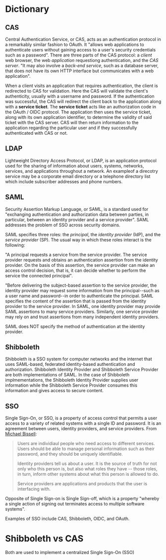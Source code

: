 # Dictionary
## CAS
Central Authentication Service, or CAS, acts as an authentication protocol in a remarkably similar fashion to OAuth. It "allows web applications to authenticate users without gaining access to a user's security credentials such as a password". There are three parts of the CAS protocol: a _client_ web browser, the web _application_ requestiong authentication, and the _CAS server_. "It may also involve a _back-end service_, such as a database server, that does not have its own HTTP interface but communicates with a web application".
>
When a client visits an application that requires authentication, the client is redirected to CAS for validation. Here the CAS will validate the client's authenticity, usually with a username and password. If the authentication was successful, the CAS will redirect the client back to the application along with a **service ticket**. The **service ticket** acts like an authorization code in the OAuth / OIDC protocol. The application then uses the service ticket, along with its own application identifier, to determine the validity of said ticket with the CAS server. CAS will then return information to the application regarding the particular user and if they successfully authenticated with CAS or not.
>
## LDAP
Lightweight Directory Access Protocol, or LDAP, is an application protocol used for the sharing of information about users, systems, networks, services, and applications throughout a network. An exampleof a direcotry service may be a corporate email directory or a telephone directory list which include subscriber addresses and phone numbers.
>
## SAML
Security Assertion Markup Language, or SAML, is a standard used for "exchanging authentication and authorization data between parties, in particular, between an identity provider and a service provider". SAML addresses the problem of SSO across security domains.
>
SAML specifies three roles: the _principal_, the _identity provider_ (IdP), and the _service provider_ (SP). The usual way in which these roles interact is the following:
>
"A principal requests a service from the service provider. The service provider requests and obtains an authentication assertion from the identity provider. On the basis of this assertion, the service provider can make an access control decision, that is, it can decide whether to perform the service the connected principal".
>
"Before delivering the subject-based assertion to the service provider, the identity provider may request some information from the principal--such as a user name and password--in order to authenticate the principal. SAML specifies the content of the assertion that is passed from the identity provider to the service provider. In SAML, one identity provider may provide SAML assertions to many service providers. Similarly, one service provider may rely on and trust assertions from many independent identity providers.
>
SAML does NOT specify the method of authentication at the identity provider.
>
## Shibboleth
Shibboleth is a SSO system for computer networks and the internet that uses SAML-based, federated identity-based authentication and authorization. Shibboleth Identity Provider and Shibboleth Service Provider are both implementations of SAML. In the case of Shibboleth implmementations, the Shibboleth Identity Provider supplies user information while the Shibboleth Service Provider consumes this information and gives access to secure content.



## SSO
Single Sign-On, or SSO, is a property of access control that permits a user access to a variety of related systems with a single ID and password. It is an agreement between users, identity providers, and service providers. From [Michael Bissell](https://www.youtube.com/watch?v=t2Cnn1o2DG4):
>
> Users are individiaul people who need access to different services. Users should be able to manage personal information such as their password, and they should be uniquely identifiable.
>
> Identity providers tell us about a user. It is the source of truth for not only who this person is, but also what roles they have -- those roles, in turn, inform other systems about what this person is allowed to do.
>
> Service providers are applications and products that the user is interfacing with.
>
Opposite of Single Sign-on is Single Sign-off, which is a property "whereby a single action of signing out terminates access to multiple software systems".
>
Examples of SSO include CAS, Shibboleth, OIDC, and OAuth.
>
>
# Shibboleth vs CAS
Both are used to implement a centralized Single Sign-On (SSO)
